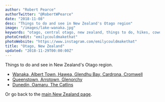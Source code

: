 ```yaml
---
author: "Robert Pearce"
authorTwitter: "@RobertWPearce"
date: "2018-11-08"
desc: "Things to do and see in New Zealand's Otago region"
image: "/images/lake-wanaka.jpg"
keywords: "otago, central otago, new zealand, things to do, hikes, coworking, restaurants"
photoCredit: "emilycouldmakethat"
photoWebsite: "https://www.instagram.com/emilycouldmakethat"
title: "Otago, New Zealand"
updated: "2018-11-29T00:00:00Z"
---
```


Things to do and see in New Zealand's Otago region.

* [Wanaka, Albert Town, Hawea, Glendhu Bay, Cardrona, Cromwell](/new-zealand/otago/wanaka-area.html)
* [Queenstown, Arrotown, Glenorchy](/new-zealand/otago/queenstown-area.html)
* [Dunedin, Oamaru, The Catlins](/new-zealand/otago/dunedin-area.html)

Or go back to the [main New Zealand page](/new-zealand/index.html).
